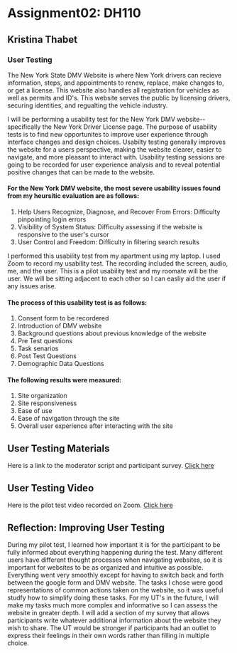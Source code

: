 # Assignment02: DH110
## Kristina Thabet
### User  Testing
The New York State DMV Website is where New York drivers can recieve information, steps, and appointments to renew, replace, make changes to, or get a license. This website also handles all registration for vehicles as well as permits and ID's. This website serves the public by licensing drivers, securing identities, and regualting the vehicle industry.

I will be performing a usability test for the New York DMV website-- specifically the New York Driver License page. The purpose of usability tests is to find new opportunites to improve user experience through interface changes and design choices. Usabilty testing generally improves the website for a users perspective, making the website clearer, easier to navigate, and more pleasant to interact with. Usability testing sessions are going to be recorded for user experience analysis and to reveal potential positive changes that can be made to the website. 

#### For the New York DMV website, the most severe usability issues found from my heursitic evaluation are as follows: 
1. Help Users Recognize, Diagnose, and Recover From Errors: Difficulty pinpointing login errors
2. Visibility of System Status: Difficulty assessing if the website is responsive to the user's cursor
3. User Control and Freedom: Difficulty in filtering search results

I performed this usability test from my apartment using my laptop. I used Zoom to record my usability test. The recording included the screen, audio, me, and the user. This is a pilot usability test and my roomate will be the user. We will be sitting adjacent to each other so I can easliy aid the user if any issues arise.   

#### The process of this usability test is as follows:
1. Consent form to be recordered
2. Introduction of DMV website
3. Background questions about previous knowledge of the website
4. Pre Test questions
5.  Task senarios
6.  Post Test Questions
7.  Demographic Data Questions

#### The following results were measured:
1. Site organization
2. Site responsiveness
3. Ease of use
4. Ease of navigation through the site
5. Overall user experience after interacting with the site

## User Testing Materials

Here is a link to the moderator script and participant survey.  [Click here](https://forms.gle/iiM6N7NB1Mawc2Qb7)

## User Testing Video
Here is the pilot test video recorded on Zoom. [Click here](https://youtu.be/9ouvAAM3S-o)

## Reflection: Improving User Testing 
During my pilot test, I learned how important it is for the participant to be fully informed about everything happening during the test. Many different users have different thought processes when navigating websites, so it is important for websites to be as organized and intuitive as possible. Everything went very smoothly except for having to switch back and forth between the google form and DMV website. The tasks I chose were good representations of common actions taken on the website, so it was useful studfy how to simplify doing these tasks. For my UT's in the future, I will make my tasks much more complex and informative so I can assess the website in greater depth. I will add a section of my survey that allows participants write whatever additional information about the website they wish to share. The UT would be stronger if participants had an outlet to express their feelings in their own words rather than filling in multiple choice. 
